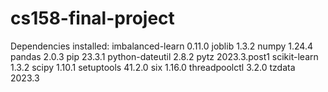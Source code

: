 # cs158-final-project

Dependencies installed:
imbalanced-learn 0.11.0
joblib           1.3.2
numpy            1.24.4
pandas           2.0.3
pip              23.3.1
python-dateutil  2.8.2
pytz             2023.3.post1
scikit-learn     1.3.2
scipy            1.10.1
setuptools       41.2.0
six              1.16.0
threadpoolctl    3.2.0
tzdata           2023.3
